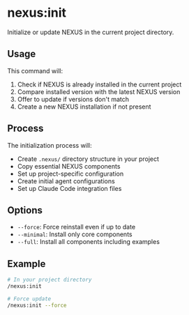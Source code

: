 # nexus:init

Initialize or update NEXUS in the current project directory.

## Usage

This command will:
1. Check if NEXUS is already installed in the current project
2. Compare installed version with the latest NEXUS version
3. Offer to update if versions don't match
4. Create a new NEXUS installation if not present

## Process

The initialization process will:
- Create `.nexus/` directory structure in your project
- Copy essential NEXUS components
- Set up project-specific configuration
- Create initial agent configurations
- Set up Claude Code integration files

## Options

- `--force`: Force reinstall even if up to date
- `--minimal`: Install only core components
- `--full`: Install all components including examples

## Example

```bash
# In your project directory
/nexus:init

# Force update
/nexus:init --force
```